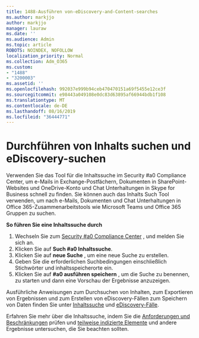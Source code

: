```yaml
---
title: 1488-Ausführen von-eDiscovery-and-Content-searches
ms.author: markjjo
author: markjjo
manager: lauraw
ms.date: ''
ms.audience: Admin
ms.topic: article
ROBOTS: NOINDEX, NOFOLLOW
localization_priority: Normal
ms.collection: Adm_O365
ms.custom:
- "1488"
- "3200003"
ms.assetid: ''
ms.openlocfilehash: 992037e999b94ceb470470151a69f5455e12ce3f
ms.sourcegitcommit: e98443a049108e0dc83d63895af66944bdb1f108
ms.translationtype: MT
ms.contentlocale: de-DE
ms.lasthandoff: 08/16/2019
ms.locfileid: "36444771"
---
```

# <a name="how-to-perform-content-searches-and-ediscovery-searches"></a>Durchführen von Inhalts suchen und eDiscovery-suchen

Verwenden Sie das Tool für die Inhaltssuche im Security #a0 Compliance Center, um e-Mails in Exchange-Postfächern, Dokumenten in SharePoint-Websites und OneDrive-Konto und Chat Unterhaltungen in Skype for Business schnell zu finden. Sie können auch das Inhalts Such Tool verwenden, um nach e-Mails, Dokumenten und Chat Unterhaltungen in Office 365-Zusammenarbeitstools wie Microsoft Teams und Office 365 Gruppen zu suchen.

**So führen Sie eine Inhaltssuche durch**

1. Wechseln Sie zum [Security #a0 Compliance Center](https://protection.office.com) , und melden Sie sich an.
2. Klicken Sie auf **Such #a0 Inhaltssuche**.
3. Klicken Sie auf **neue Suche** , um eine neue Suche zu erstellen.
4. Geben Sie die erforderlichen Suchbedingungen einschließlich Stichwörter und inhaltsspeicherorte ein.  
5. Klicken Sie auf **#a0 ausführen speichern** , um die Suche zu benennen, zu starten und dann eine Vorschau der Ergebnisse anzuzeigen.

Ausführliche Anweisungen zum Durchsuchen von Inhalten, zum Exportieren von Ergebnissen und zum Erstellen von eDiscovery-Fällen zum Speichern von Daten finden Sie unter [Inhaltssuche](https://docs.microsoft.com/en-us/office365/securitycompliance/content-search) und [eDiscovery-Fälle](https://docs.microsoft.com/en-us/office365/securitycompliance/ediscovery-cases).

Erfahren Sie mehr über die Inhaltssuche, indem Sie die [Anforderungen und Beschränkungen](https://docs.microsoft.com/en-us/office365/securitycompliance/limits-for-content-search) prüfen und [teilweise indizierte Elemente](https://docs.microsoft.com/en-us/office365/securitycompliance/investigating-partially-indexed-items-in-ediscovery) und andere Ergebnisse untersuchen, die Sie beachten sollten.